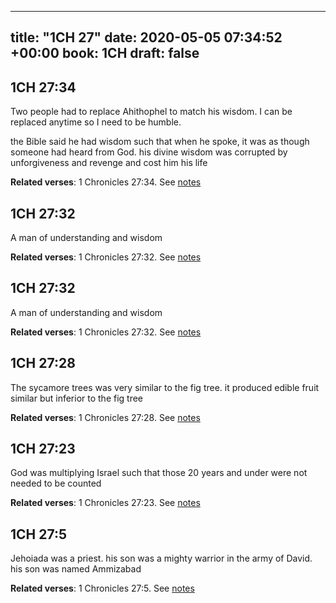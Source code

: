 
---
title: "1CH 27"
date: 2020-05-05 07:34:52 +00:00
book: 1CH
draft: false
---

## 1CH 27:34

Two people had to replace Ahithophel to match his wisdom. I can be replaced anytime so I need to be humble.

the Bible said he had wisdom such that when he spoke, it was as though someone had heard from God. his divine wisdom was corrupted by unforgiveness and revenge and cost him his life

**Related verses**: 1 Chronicles 27:34. See [notes](https://my.bible.com/notes/3422619950631346860)


## 1CH 27:32

A man of understanding and wisdom

**Related verses**: 1 Chronicles 27:32. See [notes](https://my.bible.com/notes/3422618772795286183)


## 1CH 27:32

A man of understanding and wisdom

**Related verses**: 1 Chronicles 27:32. See [notes](https://my.bible.com/notes/3422618752813621926)


## 1CH 27:28

The sycamore trees was very similar to the fig tree. it produced edible fruit similar but inferior to the fig tree

**Related verses**: 1 Chronicles 27:28. See [notes](https://my.bible.com/notes/3422617846256755358)


## 1CH 27:23

God was multiplying Israel such that those 20 years and under were not needed to be counted

**Related verses**: 1 Chronicles 27:23. See [notes](https://my.bible.com/notes/3422616904409014926)


## 1CH 27:5

Jehoiada was a priest. his son was a mighty warrior in the army of David. his son was named Ammizabad

**Related verses**: 1 Chronicles 27:5. See [notes](https://my.bible.com/notes/3422615249034666613)

